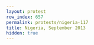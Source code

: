 ```yaml
---
layout: protest
row_index: 657
permalink: protests/nigeria-117
title: Nigeria, September 2013
hidden: true
---
```

